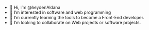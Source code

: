 - 👋 Hi, I’m @heydenAldana
- 👀 I’m interested in software and web programming
- 🌱 I’m currently learning the tools to become a Front-End developer.
- 💞️ I’m looking to collaborate on Web projects or software projects.

<!---
heydenAldana/heydenAldana is a ✨ special ✨ repository because its `README.md` (this file) appears on your GitHub profile.
You can click the Preview link to take a look at your changes.
--->
